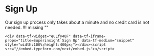 # Sign Up
Our sign up process only takes about a minute and no credit card is not needed.
!!! missing ""
    
    <div data-tf-widget="euLfy4OF" data-tf-iframe-props="title=Superinsight Sign Up" data-tf-medium="snippet" style="width:100%;height:400px;"></div><script src="//embed.typeform.com/next/embed.js"></script>